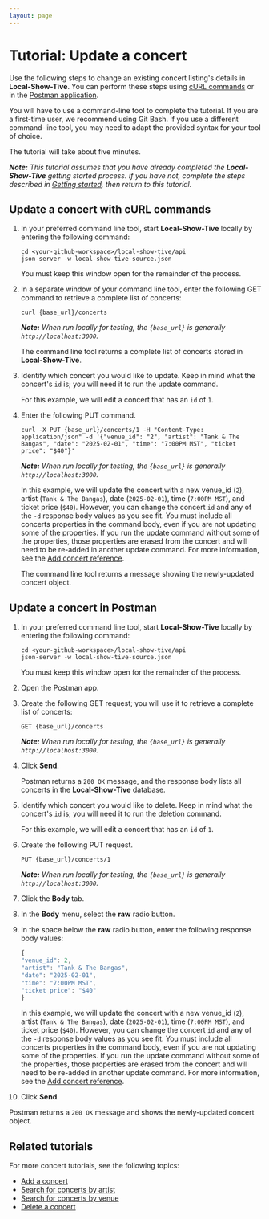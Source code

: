 ```yaml
---
layout: page
---
```


# Tutorial: Update a concert

Use the following steps to change an existing concert listing's details in **Local-Show-Tive**. You can perform these steps using [cURL commands](#update-a-concert-with-curl-commands) or in the [Postman application](#update-a-concert-in-postman).

You will have to use a command-line tool to complete the tutorial. If you are a first-time user, we recommend using Git Bash. If you use a different command-line tool, you may need to adapt the provided syntax for your tool of choice.

The tutorial will take about five minutes. 

_**Note:** This tutorial assumes that you have already completed the **Local-Show-Tive** getting started process. If you have not, complete the steps described in [Getting started](../getting-started.md), then return to this tutorial._

## Update a concert with cURL commands

1. In your preferred command line tool, start **Local-Show-Tive** locally by entering the following command:

    ```shell
    cd <your-github-workspace>/local-show-tive/api
    json-server -w local-show-tive-source.json
    ```
    You must keep this window open for the remainder of the process.

2. In a separate window of your command line tool, enter the following GET command to retrieve a complete list of concerts:

    ```shell
    curl {base_url}/concerts
    ```
    _**Note:** When run locally for testing, the `{base_url}` is generally `http://localhost:3000`._

    The command line tool returns a complete list of concerts stored in **Local-Show-Tive**.

3. Identify which concert you would like to update. Keep in mind what the concert's `id` is; you will need it to run the update command. 

    For this example, we will edit a concert that has an `id` of `1`.

4. Enter the following PUT command. 

    ```shell
    curl -X PUT {base_url}/concerts/1 -H "Content-Type: application/json" -d '{"venue_id": "2", "artist": "Tank & The Bangas", "date": "2025-02-01", "time": "7:00PM MST", "ticket price": "$40"}'
    ```
    _**Note:** When run locally for testing, the `{base_url}` is generally `http://localhost:3000`._

    In this example, we will update the concert with a new venue_id (`2`), artist (`Tank & The Bangas`), date (`2025-02-01`), time (`7:00PM MST`), and ticket price (`$40`). However, you can change the concert `id` and any of the `-d` response body values as you see fit. You must include all concerts properties in the command body, even if you are not updating some of the properties. If you run the update command without some of the properties, those properties are erased from the concert and will need to be re-added in another update command. For more information, see the [Add concert reference](../references/post-add-concert.md).

    The command line tool returns a message showing the newly-updated concert object.

## Update a concert in Postman

1. In your preferred command line tool, start **Local-Show-Tive** locally by entering the following command:

    ```shell
    cd <your-github-workspace>/local-show-tive/api
    json-server -w local-show-tive-source.json
    ```
    You must keep this window open for the remainder of the process.

2. Open the Postman app.

3. Create the following GET request; you will use it to retrieve a complete list of concerts:

    ```shell
    GET {base_url}/concerts
    ```
    _**Note:** When run locally for testing, the `{base_url}` is generally `http://localhost:3000`._

4. Click **Send**. 

   Postman returns a `200 OK` message, and the response body lists all concerts in the **Local-Show-Tive** database.

5. Identify which concert you would like to delete. Keep in mind what the concert's `id` is; you will need it to run the deletion command.

    For this example, we will edit a concert that has an `id` of `1`.

6. Create the following PUT request. 

    ```shell
    PUT {base_url}/concerts/1
    ```
    _**Note:** When run locally for testing, the `{base_url}` is generally `http://localhost:3000`._

7. Click the **Body** tab.

8. In the **Body** menu, select the **raw** radio button.

9. In the space below the **raw** radio button, enter the following response body values:

   ```js
   {
   "venue_id": 2,
   "artist": "Tank & The Bangas",
   "date": "2025-02-01",
   "time": "7:00PM MST",
   "ticket price": "$40"
   }
   ```
   In this example, we will update the concert with a new venue_id (`2`), artist (`Tank & The Bangas`), date (`2025-02-01`), time (`7:00PM MST`), and ticket price (`$40`). However, you can change the concert `id` and any of the `-d` response body values as you see fit. You must include all concerts properties in the command body, even if you are not updating some of the properties. If you run the update command without some of the properties, those properties are erased from the concert and will need to be re-added in another update command. For more information, see the [Add concert reference](../references/post-add-concert.md).

10. Click **Send**. 

   Postman returns a `200 OK` message and shows the newly-updated concert object.

## Related tutorials

For more concert tutorials, see the following topics:
- [Add a concert](add-a-concert.md)
- [Search for concerts by artist](serach-for-concerts-by-artist.md)
- [Search for concerts by venue](search-for-concerts-by-venue.md)
- [Delete a concert](delete-a-concert.md)